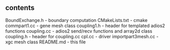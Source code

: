 ## contents

BoundExchange.h - boundary computation
CMakeLists.txt - cmake
commpart1.cc - gene mesh class
coupling1.h - header for templated adios2 functions
coupling.cc - adios2 send/recv functions and array2d class
coupling.h - header for coupling.cc
cpl.cc - driver
importpart3mesh.cc - xgc mesh class
README.md - this file

